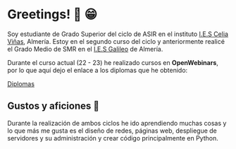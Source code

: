 # Greetings! :wave: :grin: 

Soy estudiante de Grado Superior del ciclo de ASIR en el instituto [I.E.S Celia Viñas](https://iescelia.org/web/seccion/conocenos/), Almería. Estoy en el segundo curso del ciclo y anteriormente realicé el Grado Medio de SMR en el [I.E.S Galileo](https://blogsaverroes.juntadeandalucia.es/iesgalileoalmeria/) de Almería.

Durante el curso actual (22 - 23) he realizado cursos en **OpenWebinars**, por lo que aquí dejo el enlace a los diplomas que he obtenido:

<a href="https://github.com/juanramonrueda/juanramonrueda/tree/main/cursos" target="_blank">Diplomas</a>

## Gustos y aficiones :heartbeat:

Durante la realización de ambos ciclos he ido aprendiendo muchas cosas y lo que más me gusta es el diseño de redes, páginas web, despliegue de servidores y su administración y crear código principalmente en Python.
